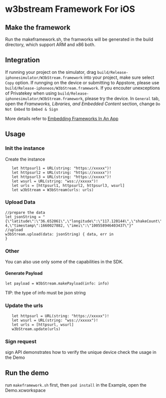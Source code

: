 # w3bstream Framework For iOS

## Make the framework
Run the makeframework.sh, the framworks will be generated in the build directory, which support ARM and x86 both.

## Integration
If running your project on the simulator, drag `build/Release-iphonesimulator/W3bStream.framework` into your project,  make sure select `Copy` option. If runnging on the device or submitting to Appstore, please use `build/Release-iphoneos/W3bStream.framework`. If you encouter unexceptions of Privatekey when using `build/Release-iphonesimulator/W3bStream.framework`, please try the device.
In `General` tab, open the _Frameworks,_ _Libraries, and Embedded Content_ section, change `Do Not Embed` to `Embed & Sign`

More details  refer to [Embedding Frameworks In An App](https://developer.apple.com/library/archive/technotes/tn2435/_index.html)
## Usage

### Init the instance

Create the instance
```
   let httpsurl1 = URL(string: "https://xxxxx")!
   let httpsurl2 = URL(string: "https://xxxxx")!
   let httpsurl3 = URL(string: "https://xxxxx")!
   let wsurl = URL(string: "wss://xxxxx")!
   let urls = [httpsurl1, httpsurl2, httpsurl3, wsurl]
   let w3bStream = W3bStream(urls: urls)
```

### Upload Data
```
//prepare the data
let jsonString = "{\"latitude\":\"36.652061\",\"longitude\":\"117.120144\",\"shakeCount\": 4,\"timestamp\":1660027882, \"imei\":\"100558946403437\"}"
//upload
w3bStream.upload(data: jsonString) { data, err in
} 
```

### Other
You can also use only some of the capabilities in the SDK. 
#### Generate Payload  
```
let payload = W3bStream.makePayload(info: info) 
```
TIP: the type of info must be json string

### Update the urls
```
   let httpsurl = URL(string: "https://xxxxx")!
   let wsurl = URL(string: "wss://xxxxx")!
   let urls = [httpsurl, wsurl]
   w3bStream.update(urls)
```



### Sign request
sign API demonstrates how to verify the unique device
check the usage in the Demo


## Run the demo
run `makeframework.sh` first, then `pod install` in the Example, open the Demo.xcworkspace